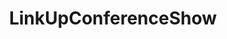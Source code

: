---
title: LinkUpConferenceShow
description: "LinkUpConferenceShow is a digital networking conference that merges the incredibly dynamic worlds of tech and comedy to provide informative and personalized networking opportunities designed to help executives, business leaders, tech professionals, & entrepreneurs grow and scale their businesses."
link: https://linkupconferenceshow.com/
image: "/assets/img/supporters/linkupconferenceshow.png"
categories:
  - community-partner
---